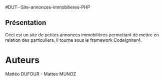 #DUT--Site-annonces-immobilieres-PHP
## Présentation

Ceci est un site de petites annonces immobilières permettant de mettre en relation des particuliers.
Il tourne sous le framework CodeIgniter4.

# Auteurs
Mattéo DUFOUR - Matteo MUNOZ
